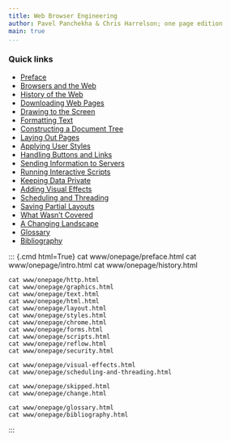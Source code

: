 ```yaml
---
title: Web Browser Engineering
author: Pavel Panchekha & Chris Harrelson; one page edition
main: true
...
```


### Quick links

- [Preface](#preface)
- [Browsers and the Web](#intro)
- [History of the Web](#history)
- [Downloading Web Pages](#http)
- [Drawing to the Screen](#graphics)
- [Formatting Text](#text)
- [Constructing a Document Tree](#html)
- [Laying Out Pages](#layout)
- [Applying User Styles](#styles)
- [Handling Buttons and Links](#chrome)
- [Sending Information to Servers](#forms)
- [Running Interactive Scripts](#scripts)
- [Keeping Data Private](#security)
- [Adding Visual Effects](#visual-effects)
- [Scheduling and Threading](#scheduling-and-threading)
- [Saving Partial Layouts](#reflow)
- [What Wasn’t Covered](#skipped)
- [A Changing Landscape](#change)
- [Glossary](#glossary)
- [Bibliography](#bibliography)

::: {.cmd html=True}
    cat www/onepage/preface.html
    cat www/onepage/intro.html
    cat www/onepage/history.html

    cat www/onepage/http.html
    cat www/onepage/graphics.html
    cat www/onepage/text.html
    cat www/onepage/html.html
    cat www/onepage/layout.html
    cat www/onepage/styles.html
    cat www/onepage/chrome.html
    cat www/onepage/forms.html
    cat www/onepage/scripts.html
    cat www/onepage/reflow.html
    cat www/onepage/security.html

    cat www/onepage/visual-effects.html
    cat www/onepage/scheduling-and-threading.html

    cat www/onepage/skipped.html
    cat www/onepage/change.html

    cat www/onepage/glossary.html
    cat www/onepage/bibliography.html
:::
